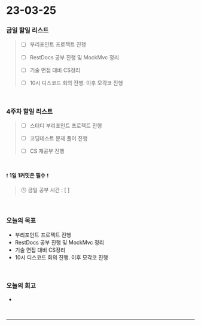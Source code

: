 # 23-03-25
### 금일 할일 리스트
> - [ ]  부리포인트 프로젝트 진행
>
> - [ ]  RestDocs 공부 진행 및 MockMvc 정리
>
> - [ ]  기술 면접 대비 CS정리
>
> - [ ]  10시 디스코드 회의 진행. 이후 모각코 진행


<br/>

### 4주차 할일 리스트  
> - [ ]  스터디 부리포인트 프로젝트 진행
>
> - [ ]  코딩테스트 문제 풀이 진행
>
> - [ ]  CS 재공부 진행

<br/>

❗ **1일 1커밋은 필수** ❗
> 🕒 금일 공부 시간 : [  ]
  
<br/>

### 오늘의 목표
- 부리포인트 프로젝트 진행
- RestDocs 공부 진행 및 MockMvc 정리
- 기술 면접 대비 CS정리
- 10시 디스코드 회의 진행. 이후 모각코 진행

<br>

### 오늘의 회고
- 


<br/>

------------  